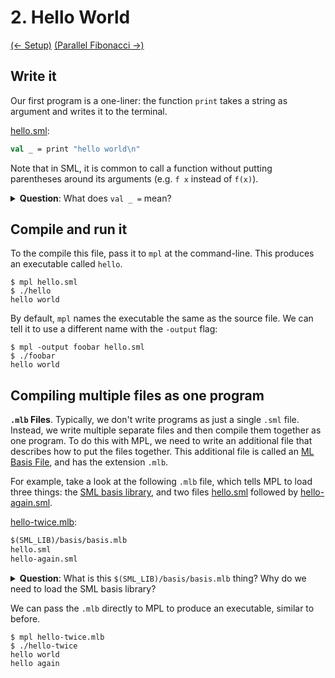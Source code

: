 # 2. Hello World

[(← Setup)](../01-setup) [(Parallel Fibonacci →)](../03-fibonacci)

## Write it

Our first program is a one-liner: the function `print` takes a string as
argument and writes it to the terminal.

[hello.sml](./hello.sml):
```sml
val _ = print "hello world\n"
```

Note that in SML, it is common to call a function without putting parentheses
around its arguments (e.g. `f x` instead of `f(x)`).

<details>
<summary><strong>Question</strong>: What does <code>val _ =</code> mean?</summary>
<blockquote>
Normally, we use the syntax <code>val ... = ...</code> to introduce a new
variable. For example, <code>val x = 2+2</code> lets us use <code>x</code> to
refer to the value 4.
But in this case, <code>print</code> doesn't return anything interesting, so we
just write <code>val _ = print ...</code> which means "print the thing, but
don't introduce a new variable to refer to the result".
</blockquote>
</details>

## Compile and run it

To the compile this file, pass it to `mpl` at the command-line. This produces
an executable called `hello`.

```console
$ mpl hello.sml
$ ./hello
hello world
```

By default, `mpl` names the executable the same as the source file. We can
tell it to use a different name with the `-output` flag:

```console
$ mpl -output foobar hello.sml
$ ./foobar
hello world
```

## Compiling multiple files as one program

**`.mlb` Files**. Typically, we don't write programs as just a single `.sml`
file. Instead, we write multiple separate files and then compile them together
as one program. To do this with MPL, we need to write an additional file that
describes how to put the files together. This additional file is called an
[ML Basis File](http://mlton.org/MLBasis), and has the extension `.mlb`.

For example, take a look at the following `.mlb` file, which tells
MPL to load three things: the
[SML basis library](https://smlfamily.github.io/Basis/index.html), and two
files [hello.sml](./hello.sml) followed by
[hello-again.sml](./hello-again.sml).

[hello-twice.mlb](./hello-twice.mlb):
```sml
$(SML_LIB)/basis/basis.mlb
hello.sml
hello-again.sml
```

<details>
<summary><strong>Question</strong>: What is this <code>$(SML_LIB)/basis/basis.mlb</code> thing? Why do we need to load the SML basis library? </summary>
<blockquote>
<code>$(SML_LIB)</code> is a
<a href="http://www.mlton.org/MLBasisPathMap">path map</a> that points to
where the SML basis library lives on your machine.
<br><br>
The SML basis library defines important functions such as <code>print</code>.
When we compile a <code>.sml</code> file by itself, MPL implicitly includes the
basis library. But when we use a <code>.mlb</code>, we have to be more explicit.
This way, our <code>.mlb</code> file
describes <strong>everything</strong> about our program. No hidden pieces!
</blockquote>
</details>

We can pass the `.mlb` directly to MPL to produce an executable, similar to
before.

```console
$ mpl hello-twice.mlb
$ ./hello-twice
hello world
hello again
```
